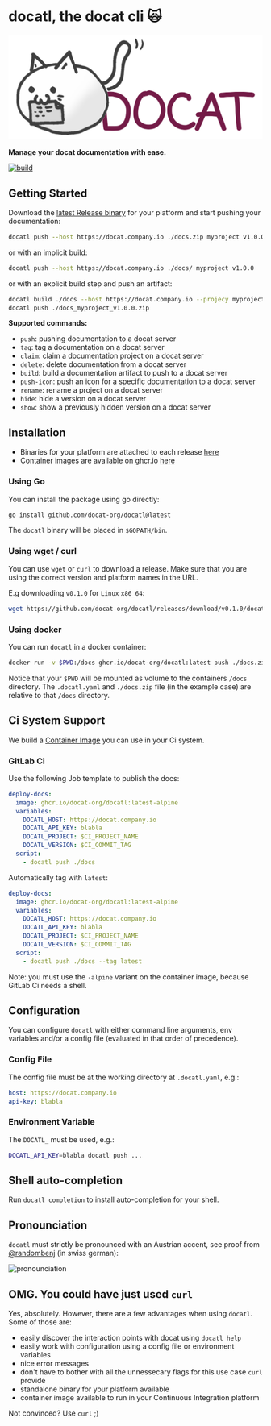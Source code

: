 # docatl, the docat cli 🙀

![docat](https://github.com/docat-org/.github/blob/main/logo.png?raw=true)

**Manage your docat documentation with ease.**

[![build](https://github.com/docat-org/docatl/workflows/Ci/badge.svg)](https://github.com/docat-org/docatl/actions)

## Getting Started

Download the [latest Release binary](https://github.com/docat-org/docatl/releases/latest) for your platform
and start pushing your documentation:

```sh
docatl push --host https://docat.company.io ./docs.zip myproject v1.0.0
```

or with an implicit build:

```sh
docatl push --host https://docat.company.io ./docs/ myproject v1.0.0
```

or with an explicit build step and push an artifact:

```sh
docatl build ./docs --host https://docat.company.io --projecy myproject --version v1.0.0
docatl push ./docs_myproject_v1.0.0.zip
```

**Supported commands:**

* `push`: pushing documentation to a docat server
* `tag`: tag a documentation on a docat server
* `claim`: claim a documentation project on a docat server
* `delete`: delete documentation from a docat server
* `build`: build a documentation artifact to push to a docat server
* `push-icon`: push an icon for a specific documentation to a docat server
* `rename`: rename a project on a docat server
* `hide`: hide a version on a docat server
* `show`: show a previously hidden version on a docat server

## Installation

* Binaries for your platform are attached to each release [here](https://github.com/docat-org/docatl/releases)
* Container images are available on ghcr.io [here](https://github.com/docat-org/docatl/pkgs/container/docatl)

### Using Go

You can install the package using go directly:

```sh
go install github.com/docat-org/docatl@latest
```

The `docatl` binary will be placed in `$GOPATH/bin`.

### Using wget / curl

You can use `wget` or `curl` to download a release.
Make sure that you are using the correct version and platform names in the URL.

E.g downloading `v0.1.0` for `Linux` `x86_64`:
```sh
wget https://github.com/docat-org/docatl/releases/download/v0.1.0/docatl_0.1.0_Linux_x86_64 -O ~/bin/docatl
```

### Using docker

You can run `docatl` in a docker container:

```sh
docker run -v $PWD:/docs ghcr.io/docat-org/docatl:latest push ./docs.zip myproject v1.0.0
```

Notice that your `$PWD` will be mounted as volume to the containers `/docs` directory.
The `.docatl.yaml` and `./docs.zip` file (in the example case) are relative to that `/docs` directory.

## Ci System Support

We build a [Container Image](https://github.com/docat-org/docatl/pkgs/container/docatl) you can use
in your Ci system.

### GitLab Ci

Use the following Job template to publish the docs:

```yaml
deploy-docs:
  image: ghcr.io/docat-org/docatl:latest-alpine
  variables:
    DOCATL_HOST: https://docat.company.io
    DOCATL_API_KEY: blabla
    DOCATL_PROJECT: $CI_PROJECT_NAME
    DOCATL_VERSION: $CI_COMMIT_TAG
  script:
    - docatl push ./docs
```

Automatically tag with `latest`:

```yaml
deploy-docs:
  image: ghcr.io/docat-org/docatl:latest-alpine
  variables:
    DOCATL_HOST: https://docat.company.io
    DOCATL_API_KEY: blabla
    DOCATL_PROJECT: $CI_PROJECT_NAME
    DOCATL_VERSION: $CI_COMMIT_TAG
  script:
    - docatl push ./docs --tag latest
```

Note: you must use the `-alpine` variant on the container image, because GitLab Ci needs a shell.

## Configuration

You can configure `docatl` with either command line arguments, env variables and/or a config file (evaluated in that order of precedence).

### Config File

The config file must be at the working directory at `.docatl.yaml`, e.g.:

```yaml
host: https://docat.company.io
api-key: blabla
```

### Environment Variable

The `DOCATL_` must be used, e.g.:

```sh
DOCATL_API_KEY=blabla docatl push ...
```

## Shell auto-completion

Run `docatl completion` to install auto-completion for your shell.

## Pronounciation

`docatl` must strictly be pronounced with an Austrian accent, see proof from [@randombenj](https://github.com/randombenj) (in swiss german):

![pronounciation](docs/pronounciation.png)

## OMG. You could have just used `curl`

Yes, absolutely. However, there are a few advantages when using `docatl`.
Some of those are:

* easily discover the interaction points with docat using `docatl help`
* easily work with configuration using a config file or environment variables
* nice error messages
* don't have to bother with all the unnessecary flags for this use case `curl` provide
* standalone binary for your platform available
* container image available to run in your Continuous Integration platform

Not convinced? Use `curl` ;)
